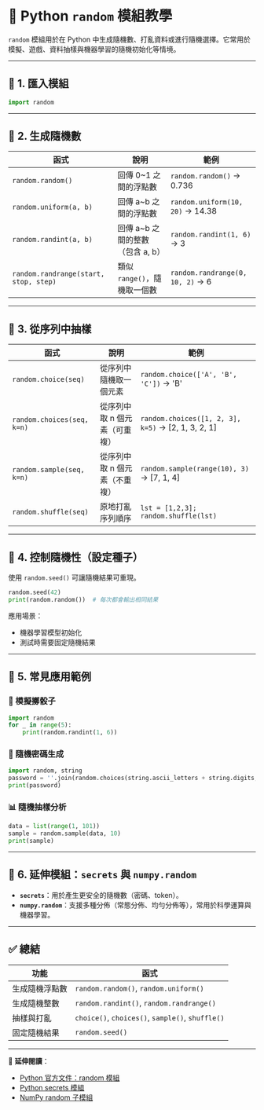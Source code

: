 # 🧩 Python `random` 模組教學

`random` 模組用於在 Python 中生成隨機數、打亂資料或進行隨機選擇。它常用於模擬、遊戲、資料抽樣與機器學習的隨機初始化等情境。

---

## 🔹 1. 匯入模組

```python
import random
```

---

## 🔹 2. 生成隨機數

| 函式                                    | 說明                    | 範例                               |
| ------------------------------------- | --------------------- | -------------------------------- |
| `random.random()`                     | 回傳 0~1 之間的浮點數         | `random.random()` → 0.736        |
| `random.uniform(a, b)`                | 回傳 a~b 之間的浮點數         | `random.uniform(10, 20)` → 14.38 |
| `random.randint(a, b)`                | 回傳 a~b 之間的整數（包含 a, b） | `random.randint(1, 6)` → 3       |
| `random.randrange(start, stop, step)` | 類似 `range()`，隨機取一個數   | `random.randrange(0, 10, 2)` → 6 |

---

## 🔹 3. 從序列中抽樣

| 函式                         | 說明               | 範例                                                 |
| -------------------------- | ---------------- | -------------------------------------------------- |
| `random.choice(seq)`       | 從序列中隨機取一個元素      | `random.choice(['A', 'B', 'C'])` → 'B'             |
| `random.choices(seq, k=n)` | 從序列中取 n 個元素（可重複） | `random.choices([1, 2, 3], k=5)` → [2, 1, 3, 2, 1] |
| `random.sample(seq, k=n)`  | 從序列中取 n 個元素（不重複） | `random.sample(range(10), 3)` → [7, 1, 4]          |
| `random.shuffle(seq)`      | 原地打亂序列順序         | `lst = [1,2,3]; random.shuffle(lst)`               |

---

## 🔹 4. 控制隨機性（設定種子）

使用 `random.seed()` 可讓隨機結果可重現。

```python
random.seed(42)
print(random.random())  # 每次都會輸出相同結果
```

應用場景：

* 機器學習模型初始化
* 測試時需要固定隨機結果

---

## 🔹 5. 常見應用範例

### 🎲 模擬擲骰子

```python
import random
for _ in range(5):
    print(random.randint(1, 6))
```

### 🧠 隨機密碼生成

```python
import random, string
password = ''.join(random.choices(string.ascii_letters + string.digits, k=10))
print(password)
```

### 📊 隨機抽樣分析

```python
data = list(range(1, 101))
sample = random.sample(data, 10)
print(sample)
```

---

## 🔹 6. 延伸模組：`secrets` 與 `numpy.random`

* **`secrets`**：用於產生更安全的隨機數（密碼、token）。
* **`numpy.random`**：支援多種分佈（常態分佈、均勻分佈等），常用於科學運算與機器學習。

---

## ✅ 總結

| 功能      | 函式                                               |
| ------- | ------------------------------------------------ |
| 生成隨機浮點數 | `random.random()`, `random.uniform()`            |
| 生成隨機整數  | `random.randint()`, `random.randrange()`         |
| 抽樣與打亂   | `choice()`, `choices()`, `sample()`, `shuffle()` |
| 固定隨機結果  | `random.seed()`                                  |

---

📘 **延伸閱讀**：

* [Python 官方文件：random 模組](https://docs.python.org/3/library/random.html)
* [Python secrets 模組](https://docs.python.org/3/library/secrets.html)
* [NumPy random 子模組](https://numpy.org/doc/stable/reference/random/index.html)

